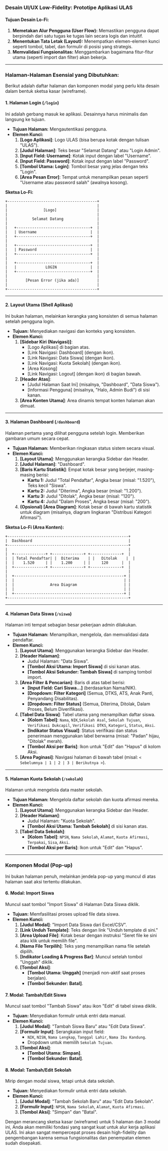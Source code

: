 ### **Desain UI/UX Low-Fidelity: Prototipe Aplikasi ULAS**

#### **Tujuan Desain Lo-Fi:**
1.  **Memetakan Alur Pengguna (User Flow):** Memastikan pengguna dapat berpindah dari satu tugas ke tugas lain secara logis dan intuitif.
2.  **Menentukan Tata Letak (Layout):** Menempatkan elemen-elemen kunci seperti tombol, tabel, dan formulir di posisi yang strategis.
3.  **Memvalidasi Fungsionalitas:** Menggambarkan bagaimana fitur-fitur utama (seperti import dan filter) akan bekerja.

---

### **Halaman-Halaman Esensial yang Dibutuhkan:**

Berikut adalah daftar halaman dan komponen modal yang perlu kita desain dalam bentuk sketsa kasar (wireframe).

#### **1. Halaman Login (`/login`)**

Ini adalah gerbang masuk ke aplikasi. Desainnya harus minimalis dan langsung ke tujuan.

*   **Tujuan Halaman:** Mengautentikasi pengguna.
*   **Elemen Kunci:**
    1.  **[Logo Aplikasi]**: Logo ULAS (bisa berupa kotak dengan tulisan "ULAS").
    2.  **[Judul Halaman]**: Teks besar "Selamat Datang" atau "Login Admin".
    3.  **[Input Field: Username]**: Kotak input dengan label "Username".
    4.  **[Input Field: Password]**: Kotak input dengan label "Password".
    5.  **[Tombol Utama: Login]**: Tombol besar yang jelas dengan teks "Login".
    6.  **[Area Pesan Error]**: Tempat untuk menampilkan pesan seperti "Username atau password salah" (awalnya kosong).

**Sketsa Lo-Fi:**
```
+----------------------------------------+
|                                        |
|                [Logo]                  |
|                                        |
|           Selamat Datang               |
|                                        |
|   +---------------------------------+  |
|   | Username                        |  |
|   +---------------------------------+  |
|                                        |
|   +---------------------------------+  |
|   | Password                        |  |
|   +---------------------------------+  |
|                                        |
|   +---------------------------------+  |
|   |             LOGIN               |  |
|   +---------------------------------+  |
|                                        |
|        [Pesan Error (jika ada)]        |
|                                        |
+----------------------------------------+
```

---

#### **2. Layout Utama (Shell Aplikasi)**

Ini bukan halaman, melainkan kerangka yang konsisten di semua halaman setelah pengguna login.

*   **Tujuan:** Menyediakan navigasi dan konteks yang konsisten.
*   **Elemen Kunci:**
    1.  **[Sidebar Kiri (Navigasi)]**:
        *   [Logo Aplikasi] di bagian atas.
        *   [Link Navigasi: Dashboard] (dengan ikon).
        *   [Link Navigasi: Data Siswa] (dengan ikon).
        *   [Link Navigasi: Kuota Sekolah] (dengan ikon).
        *   [Area Kosong]
        *   [Link Navigasi: Logout] (dengan ikon) di bagian bawah.
    2.  **[Header Atas]**:
        *   [Judul Halaman Saat Ini] (misalnya, "Dashboard", "Data Siswa").
        *   [Informasi Pengguna] (misalnya, "Halo, Admin Budi") di sisi kanan.
    3.  **[Area Konten Utama]**: Area dinamis tempat konten halaman akan dimuat.

---

#### **3. Halaman Dashboard (`/dashboard`)**

Halaman pertama yang dilihat pengguna setelah login. Memberikan gambaran umum secara cepat.

*   **Tujuan Halaman:** Memberikan ringkasan status sistem secara visual.
*   **Elemen Kunci:**
    1.  **[Layout Utama]**: Menggunakan kerangka Sidebar dan Header.
    2.  **[Judul Halaman]**: "Dashboard".
    3.  **[Baris Kartu Statistik]**: Empat kotak besar yang berjejer, masing-masing berisi:
        *   **Kartu 1:** Judul "Total Pendaftar", Angka besar (misal: "1.520"), Teks kecil "Siswa".
        *   **Kartu 2:** Judul "Diterima", Angka besar (misal: "1.200").
        *   **Kartu 3:** Judul "Ditolak", Angka besar (misal: "120").
        *   **Kartu 4:** Judul "Dalam Proses", Angka besar (misal: "200").
    4.  **(Opsional) [Area Diagram]**: Kotak besar di bawah kartu statistik untuk diagram (misalnya, diagram lingkaran "Distribusi Kategori Afirmasi").

**Sketsa Lo-Fi (Area Konten):**
```
+------------------------------------------------------+
|  Dashboard                                           |
+------------------------------------------------------+
|                                                      |
|  +--------------+ +--------------+ +--------------+  |
|  | Total Pendaftar| |  Diterima    | |   Ditolak    |  |
|  |    1.520     | |    1.200     | |     120      |  |
|  +--------------+ +--------------+ +--------------+  |
|                                                      |
|  +-------------------------------------------------+ |
|  |                                                 | |
|  |                Area Diagram                     | |
|  |                                                 | |
|  +-------------------------------------------------+ |
+------------------------------------------------------+
```

---

#### **4. Halaman Data Siswa (`/siswa`)**

Halaman inti tempat sebagian besar pekerjaan admin dilakukan.

*   **Tujuan Halaman:** Menampilkan, mengelola, dan memvalidasi data pendaftar.
*   **Elemen Kunci:**
    1.  **[Layout Utama]**: Menggunakan kerangka Sidebar dan Header.
    2.  **[Header Halaman]**:
        *   Judul Halaman: "Data Siswa".
        *   **[Tombol Aksi Utama: Import Siswa]** di sisi kanan atas.
        *   **[Tombol Aksi Sekunder: Tambah Siswa]** di samping tombol import.
    3.  **[Area Filter & Pencarian]**: Baris di atas tabel berisi:
        *   **[Input Field: Cari Siswa...]** (berdasarkan Nama/NIK).
        *   **[Dropdown: Filter Kategori]** (Semua, DTKS, ATS, Anak Panti, Penyandang Disabilitas).
        *   **[Dropdown: Filter Status]** (Semua, Diterima, Ditolak, Dalam Proses, Belum Diverifikasi).
    4.  **[Tabel Data Siswa]**: Tabel utama yang menampilkan daftar siswa.
        *   **[Kolom Tabel]**: `Nama`, `NIK`,`Sekolah Asal`, `Sekolah Tujuan`, `Verifikasi Dukcapil`, `Verifikasi DTKS`, `Kategori`, `Status`, `Aksi`.
        *   **[Indikator Status Visual]**: Status verifikasi dan status penerimaan menggunakan label berwarna (misal: "Padan" hijau, "Ditolak" merah).
        *   **[Tombol Aksi per Baris]**: Ikon untuk "Edit" dan "Hapus" di kolom Aksi.
    5.  **[Area Paginasi]**: Navigasi halaman di bawah tabel (misal: `< Sebelumnya | 1 | 2 | 3 | Berikutnya >`).

---

#### **5. Halaman Kuota Sekolah (`/sekolah`)**

Halaman untuk mengelola data master sekolah.

*   **Tujuan Halaman:** Mengelola daftar sekolah dan kuota afirmasi mereka.
*   **Elemen Kunci:**
    1.  **[Layout Utama]**: Menggunakan kerangka Sidebar dan Header.
    2.  **[Header Halaman]**:
        *   Judul Halaman: "Kuota Sekolah".
        *   **[Tombol Aksi Utama: Tambah Sekolah]** di sisi kanan atas.
    3.  **[Tabel Data Sekolah]**:
        *   **[Kolom Tabel]**: `NPSN`, `Nama Sekolah`, `Alamat`, `Kuota Afirmasi`, `Terpakai`, `Sisa`, `Aksi`.
        *   **[Tombol Aksi per Baris]**: Ikon untuk "Edit" dan "Hapus".

---

### **Komponen Modal (Pop-up)**

Ini bukan halaman penuh, melainkan jendela pop-up yang muncul di atas halaman saat aksi tertentu dilakukan.

#### **6. Modal: Import Siswa**

Muncul saat tombol "Import Siswa" di Halaman Data Siswa diklik.

*   **Tujuan:** Memfasilitasi proses upload file data siswa.
*   **Elemen Kunci:**
    1.  **[Judul Modal]**: "Import Data Siswa dari Excel/CSV".
    2.  **[Link Unduh Template]**: Teks dengan link "Unduh template di sini."
    3.  **[Area Upload File]**: Kotak besar dengan instruksi "Seret file ke sini atau klik untuk memilih file".
    4.  **[Nama File Terpilih]**: Teks yang menampilkan nama file setelah dipilih.
    5.  **[Indikator Loading & Progress Bar]**: Muncul setelah tombol "Unggah" diklik.
    6.  **[Tombol Aksi]**:
        *   **[Tombol Utama: Unggah]** (menjadi non-aktif saat proses berjalan).
        *   **[Tombol Sekunder: Batal]**.

#### **7. Modal: Tambah/Edit Siswa**

Muncul saat tombol "Tambah Siswa" atau ikon "Edit" di tabel siswa diklik.

*   **Tujuan:** Menyediakan formulir untuk entri data manual.
*   **Elemen Kunci:**
    1.  **[Judul Modal]**: "Tambah Siswa Baru" atau "Edit Data Siswa".
    2.  **[Formulir Input]**: Serangkaian input field:
        *   `NIK`, `NISN`, `Nama Lengkap`, `Tanggal Lahir`, `Nama Ibu Kandung`.
        *   Dropdown untuk memilih `Sekolah Tujuan`.
    3.  **[Tombol Aksi]**:
        *   **[Tombol Utama: Simpan]**.
        *   **[Tombol Sekunder: Batal]**.

#### **8. Modal: Tambah/Edit Sekolah**

Mirip dengan modal siswa, tetapi untuk data sekolah.

*   **Tujuan:** Menyediakan formulir untuk entri data sekolah.
*   **Elemen Kunci:**
    1.  **[Judul Modal]**: "Tambah Sekolah Baru" atau "Edit Data Sekolah".
    2.  **[Formulir Input]**: `NPSN`, `Nama Sekolah`, `Alamat`, `Kuota Afirmasi`.
    3.  **[Tombol Aksi]**: "Simpan" dan "Batal".

Dengan merancang sketsa kasar (wireframe) untuk 5 halaman dan 3 modal ini, Anda akan memiliki fondasi yang sangat kuat untuk alur kerja aplikasi ULAS. Ini akan sangat mempercepat proses desain high-fidelity dan pengembangan karena semua fungsionalitas dan penempatan elemen sudah disepakati.